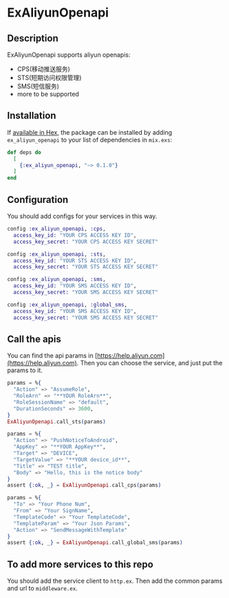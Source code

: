 # ExAliyunOpenapi

## Description
ExAliyunOpenapi supports aliyun openapis:
* CPS(移动推送服务)
* STS(短期访问权限管理)
* SMS(短信服务)
* more to be supported

## Installation

If [available in Hex](https://hex.pm/docs/publish), the package can be installed
by adding `ex_aliyun_openapi` to your list of dependencies in `mix.exs`:

```elixir
def deps do
  [
    {:ex_aliyun_openapi, "~> 0.1.0"}
  ]
end
```

## Configuration
You should add configs for your services in this way.
```elixir
config :ex_aliyun_openapi, :cps,
  access_key_id: "YOUR CPS ACCESS KEY ID",
  access_key_secret: "YOUR CPS ACCESS KEY SECRET"

config :ex_aliyun_openapi, :sts,
  access_key_id: "YOUR STS ACCESS KEY ID",
  access_key_secret: "YOUR STS ACCESS KEY SECRET"

config :ex_aliyun_openapi, :sms,
  access_key_id: "YOUR SMS ACCESS KEY ID",
  access_key_secret: "YOUR SMS ACCESS KEY SECRET"

config :ex_aliyun_openapi, :global_sms,
  access_key_id: "YOUR SMS ACCESS KEY ID",
  access_key_secret: "YOUR SMS ACCESS KEY SECRET"
```

## Call the apis 
You can find the api params in [https://help.aliyun.com](https://help.aliyun.com).
Then you can choose the service, and just put the params to it.
```elixir
params = %{
  "Action" => "AssumeRole",
  "RoleArn" => "**YOUR RoleArn**",
  "RoleSessionName" => "default",
  "DurationSeconds" => 3600,
}
ExAliyunOpenapi.call_sts(params)
```
```elixir
params = %{
  "Action" => "PushNoticeToAndroid",
  "AppKey" => "**YOUR AppKey**",
  "Target" => "DEVICE",
  "TargetValue" => "**YOUR device_id**",
  "Title" => "TEST title",
  "Body" => "Hello, this is the notice body"
}
assert {:ok, _} = ExAliyunOpenapi.call_cps(params)
```

```elixir
params = %{
  "To" => "Your Phone Num",
  "From" => "Your SignName",
  "TemplateCode" => "Your TemplateCode",
  "TemplateParam" => "Your Json Params",
  "Action" => "SendMessageWithTemplate"
}
assert {:ok, _} = ExAliyunOpenapi.call_global_sms(params)
```

## To add more services to this repo
You should add the service client to `http.ex`.
Then add the common params and url to `middleware.ex`.
